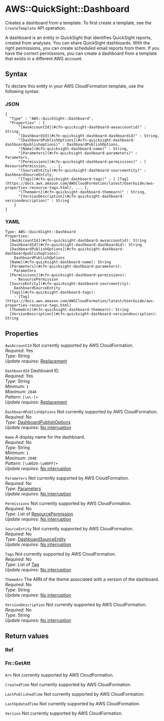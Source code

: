 # AWS::QuickSight::Dashboard<a name="aws-resource-quicksight-dashboard"></a>

Creates a dashboard from a template\. To first create a template, see the ` CreateTemplate ` API operation\.

A dashboard is an entity in QuickSight that identifies QuickSight reports, created from analyses\. You can share QuickSight dashboards\. With the right permissions, you can create scheduled email reports from them\. If you have the correct permissions, you can create a dashboard from a template that exists in a different AWS account\.

## Syntax<a name="aws-resource-quicksight-dashboard-syntax"></a>

To declare this entity in your AWS CloudFormation template, use the following syntax:

### JSON<a name="aws-resource-quicksight-dashboard-syntax.json"></a>

```
{
  "Type" : "AWS::QuickSight::Dashboard",
  "Properties" : {
      "[AwsAccountId](#cfn-quicksight-dashboard-awsaccountid)" : String,
      "[DashboardId](#cfn-quicksight-dashboard-dashboardid)" : String,
      "[DashboardPublishOptions](#cfn-quicksight-dashboard-dashboardpublishoptions)" : DashboardPublishOptions,
      "[Name](#cfn-quicksight-dashboard-name)" : String,
      "[Parameters](#cfn-quicksight-dashboard-parameters)" : Parameters,
      "[Permissions](#cfn-quicksight-dashboard-permissions)" : [ ResourcePermission, ... ],
      "[SourceEntity](#cfn-quicksight-dashboard-sourceentity)" : DashboardSourceEntity,
      "[Tags](#cfn-quicksight-dashboard-tags)" : [ [Tag](https://docs.aws.amazon.com/AWSCloudFormation/latest/UserGuide/aws-properties-resource-tags.html), ... ],
      "[ThemeArn](#cfn-quicksight-dashboard-themearn)" : String,
      "[VersionDescription](#cfn-quicksight-dashboard-versiondescription)" : String
    }
}
```

### YAML<a name="aws-resource-quicksight-dashboard-syntax.yaml"></a>

```
Type: AWS::QuickSight::Dashboard
Properties: 
  [AwsAccountId](#cfn-quicksight-dashboard-awsaccountid): String
  [DashboardId](#cfn-quicksight-dashboard-dashboardid): String
  [DashboardPublishOptions](#cfn-quicksight-dashboard-dashboardpublishoptions): 
    DashboardPublishOptions
  [Name](#cfn-quicksight-dashboard-name): String
  [Parameters](#cfn-quicksight-dashboard-parameters): 
    Parameters
  [Permissions](#cfn-quicksight-dashboard-permissions): 
    - ResourcePermission
  [SourceEntity](#cfn-quicksight-dashboard-sourceentity): 
    DashboardSourceEntity
  [Tags](#cfn-quicksight-dashboard-tags): 
    - [Tag](https://docs.aws.amazon.com/AWSCloudFormation/latest/UserGuide/aws-properties-resource-tags.html)
  [ThemeArn](#cfn-quicksight-dashboard-themearn): String
  [VersionDescription](#cfn-quicksight-dashboard-versiondescription): String
```

## Properties<a name="aws-resource-quicksight-dashboard-properties"></a>

`AwsAccountId`  <a name="cfn-quicksight-dashboard-awsaccountid"></a>
Not currently supported by AWS CloudFormation\.  
*Required*: Yes  
*Type*: String  
*Update requires*: [Replacement](https://docs.aws.amazon.com/AWSCloudFormation/latest/UserGuide/using-cfn-updating-stacks-update-behaviors.html#update-replacement)

`DashboardId`  <a name="cfn-quicksight-dashboard-dashboardid"></a>
Dashboard ID\.  
*Required*: Yes  
*Type*: String  
*Minimum*: `1`  
*Maximum*: `2048`  
*Pattern*: `[\w\-]+`  
*Update requires*: [Replacement](https://docs.aws.amazon.com/AWSCloudFormation/latest/UserGuide/using-cfn-updating-stacks-update-behaviors.html#update-replacement)

`DashboardPublishOptions`  <a name="cfn-quicksight-dashboard-dashboardpublishoptions"></a>
Not currently supported by AWS CloudFormation\.  
*Required*: No  
*Type*: [DashboardPublishOptions](aws-properties-quicksight-dashboard-dashboardpublishoptions.md)  
*Update requires*: [No interruption](https://docs.aws.amazon.com/AWSCloudFormation/latest/UserGuide/using-cfn-updating-stacks-update-behaviors.html#update-no-interrupt)

`Name`  <a name="cfn-quicksight-dashboard-name"></a>
A display name for the dashboard\.  
*Required*: No  
*Type*: String  
*Minimum*: `1`  
*Maximum*: `2048`  
*Pattern*: `[\u0020-\u00FF]+`  
*Update requires*: [No interruption](https://docs.aws.amazon.com/AWSCloudFormation/latest/UserGuide/using-cfn-updating-stacks-update-behaviors.html#update-no-interrupt)

`Parameters`  <a name="cfn-quicksight-dashboard-parameters"></a>
Not currently supported by AWS CloudFormation\.  
*Required*: No  
*Type*: [Parameters](aws-properties-quicksight-dashboard-parameters.md)  
*Update requires*: [No interruption](https://docs.aws.amazon.com/AWSCloudFormation/latest/UserGuide/using-cfn-updating-stacks-update-behaviors.html#update-no-interrupt)

`Permissions`  <a name="cfn-quicksight-dashboard-permissions"></a>
Not currently supported by AWS CloudFormation\.  
*Required*: No  
*Type*: List of [ResourcePermission](aws-properties-quicksight-dashboard-resourcepermission.md)  
*Update requires*: [No interruption](https://docs.aws.amazon.com/AWSCloudFormation/latest/UserGuide/using-cfn-updating-stacks-update-behaviors.html#update-no-interrupt)

`SourceEntity`  <a name="cfn-quicksight-dashboard-sourceentity"></a>
Not currently supported by AWS CloudFormation\.  
*Required*: No  
*Type*: [DashboardSourceEntity](aws-properties-quicksight-dashboard-dashboardsourceentity.md)  
*Update requires*: [No interruption](https://docs.aws.amazon.com/AWSCloudFormation/latest/UserGuide/using-cfn-updating-stacks-update-behaviors.html#update-no-interrupt)

`Tags`  <a name="cfn-quicksight-dashboard-tags"></a>
Not currently supported by AWS CloudFormation\.  
*Required*: No  
*Type*: List of [Tag](https://docs.aws.amazon.com/AWSCloudFormation/latest/UserGuide/aws-properties-resource-tags.html)  
*Update requires*: [No interruption](https://docs.aws.amazon.com/AWSCloudFormation/latest/UserGuide/using-cfn-updating-stacks-update-behaviors.html#update-no-interrupt)

`ThemeArn`  <a name="cfn-quicksight-dashboard-themearn"></a>
The ARN of the theme associated with a version of the dashboard\.  
*Required*: No  
*Type*: String  
*Update requires*: [No interruption](https://docs.aws.amazon.com/AWSCloudFormation/latest/UserGuide/using-cfn-updating-stacks-update-behaviors.html#update-no-interrupt)

`VersionDescription`  <a name="cfn-quicksight-dashboard-versiondescription"></a>
Not currently supported by AWS CloudFormation\.  
*Required*: No  
*Type*: String  
*Update requires*: [No interruption](https://docs.aws.amazon.com/AWSCloudFormation/latest/UserGuide/using-cfn-updating-stacks-update-behaviors.html#update-no-interrupt)

## Return values<a name="aws-resource-quicksight-dashboard-return-values"></a>

### Ref<a name="aws-resource-quicksight-dashboard-return-values-ref"></a>

### Fn::GetAtt<a name="aws-resource-quicksight-dashboard-return-values-fn--getatt"></a>

#### <a name="aws-resource-quicksight-dashboard-return-values-fn--getatt-fn--getatt"></a>

`Arn`  <a name="Arn-fn::getatt"></a>
Not currently supported by AWS CloudFormation\.

`CreatedTime`  <a name="CreatedTime-fn::getatt"></a>
Not currently supported by AWS CloudFormation\.

`LastPublishedTime`  <a name="LastPublishedTime-fn::getatt"></a>
Not currently supported by AWS CloudFormation\.

`LastUpdatedTime`  <a name="LastUpdatedTime-fn::getatt"></a>
Not currently supported by AWS CloudFormation\.

`Version`  <a name="Version-fn::getatt"></a>
Not currently supported by AWS CloudFormation\.